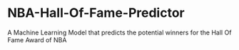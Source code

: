 # NBA-Hall-Of-Fame-Predictor
A Machine Learning Model that predicts the potential winners for the Hall Of Fame Award of NBA
